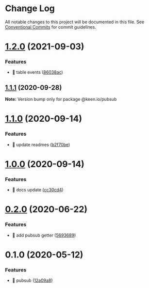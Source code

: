 # Change Log

All notable changes to this project will be documented in this file.
See [Conventional Commits](https://conventionalcommits.org) for commit guidelines.

# [1.2.0](https://github.com/keen/keen/compare/@keen.io/pubsub@1.1.1...@keen.io/pubsub@1.2.0) (2021-09-03)


### Features

* 🎸 table events ([86038ac](https://github.com/keen/keen/commit/86038ac8c0e330a10933702cd5a649cadddbdbaf))





## [1.1.1](https://github.com/keen/keen/compare/@keen.io/pubsub@1.1.0...@keen.io/pubsub@1.1.1) (2020-09-28)

**Note:** Version bump only for package @keen.io/pubsub





# [1.1.0](https://github.com/keen/keen/compare/@keen.io/pubsub@1.0.0...@keen.io/pubsub@1.1.0) (2020-09-14)


### Features

* 🎸 update readmes ([b2f70be](https://github.com/keen/keen/commit/b2f70bec7c7e73c4fd8012e7ce3b847d316e71a8))





# [1.0.0](https://github.com/keen/keen/compare/@keen.io/pubsub@0.2.0...@keen.io/pubsub@1.0.0) (2020-09-14)


### Features

* 🎸 docs update ([cc30cd4](https://github.com/keen/keen/commit/cc30cd4f87c8721bed166afb7a77b56b113de3d6))





# [0.2.0](https://github.com/keen/keen/compare/@keen.io/pubsub@0.1.0...@keen.io/pubsub@0.2.0) (2020-06-22)


### Features

* 🎸 add pubsub getter ([5693689](https://github.com/keen/keen/commit/5693689674df9573237721bdc24ece28edf5d328))





# 0.1.0 (2020-05-12)


### Features

* 🎸 pubsub ([12a09a8](https://github.com/keen/keen/commit/12a09a824575fc76fdf35a736b3b616792016fbd))
